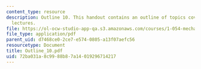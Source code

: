 ```yaml
---
content_type: resource
description: Outline 10. This handout contains an outline of topics covered in course
  lectures.
file: https://ol-ocw-studio-app-qa.s3.amazonaws.com/courses/1-054-mechanics-and-design-of-concrete-structures-spring-2004/72ba031a8c9988b87a14019296714217_Outline_10.pdf
file_type: application/pdf
parent_uid: d7468ce0-2ce7-e574-0805-a13f07aefc56
resourcetype: Document
title: Outline_10.pdf
uid: 72ba031a-8c99-88b8-7a14-019296714217
---
```

